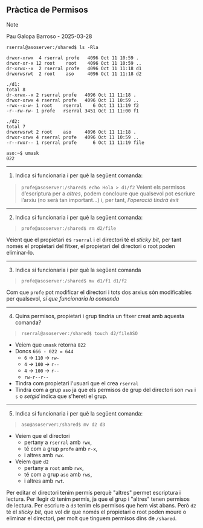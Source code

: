## Pràctica de Permisos

> [!NOTE]
> Pau Galopa Barroso - 2025-03-28

```
rserral@asoserver:/shared$ ls -Rla

drwxr-xrwx  4 rserral profe   4096 Oct 11 10:59 .
drwxr-xr-x 12 root    root    4096 Oct 11 10:59 ..
dr-xrwx--x  2 rserral profe   4096 Oct 11 11:18 d1
drwxrwsrwt  2 root    aso     4096 Oct 11 11:18 d2

./d1:
total 8
dr-xrwx--x 2 rserral profe   4096 Oct 11 11:18 .
drwxr-xrwx 4 rserral profe   4096 Oct 11 10:59 ..
-rwx--x-w- 1 root    rserral    6 Oct 11 11:19 f2
-r--rw-rw- 1 profe   rserral 3451 Oct 11 11:00 f1

./d2:
total 7
drwxrwsrwt 2 root    aso     4096 Oct 11 11:18 .
drwxr-xrwx 4 rserral profe   4096 Oct 11 10:59 ..
-r--rwxr-- 1 rserral profe      6 Oct 11 11:19 file

aso:~$ umask
022
```

---

1. Indica si funcionaria i per què la següent comanda:
> `profe@asoserver:/shared$ echo Hola > d1/f2`
Veient els permisos d’escriptura per a *altres*, podem concloure que qualsevol pot escriure l’arxiu (no serà tan important...) i, per tant, *l’operació tindrà èxit*

---

2. Indica si funcionaria i per què la següent comanda:
> `profe@asoserver:/shared$ rm d2/file`

Veient que el propietari es `rserral` i el directori té el *sticky bit*, per tant només el propietari del fitxer, el propietari del directori o root poden eliminar-lo.

---

3. Indica si funcionaria i per què la següent comanda  
> `profe@asoserver:/shared$ mv d1/f1 d1/f2`  

Com que `profe` pot modificar el directori i tots dos arxius són modificables per qualsevol, *sí que funcionaria la comanda*  

---

4. Quins permisos, propietari i grup tindria un fitxer creat amb aquesta comanda?
> `rserral@asoserver:/shared$ touch d2/fileASO`

- Veiem que `umask` retorna `022`
- Doncs `666 - 022 = 644`
	- `6` -> `110` -> `rw-`
	- `4` -> `100` -> `r--`
	- `4` -> `100` -> `r--`
	- `rw-r--r--`
- Tindra com propietari l'usuari que el crea `rserral`
- Tindra com a grup `aso` ja que els permisos de grup del directori son `rws` i `s` o *setgid* indica que s'hereti el grup.

---

5. Indica si funcionaria i per què la següent comanda:
> `aso@asoserver:/shared$ mv d2 d3`

- Veiem que el directori
	- pertany a `rserral` amb `rwx`,
	- té com a grup `profe` amb `r-x`,
	- i altres amb `rwx`.
- Veiem que `d2`
	- pertany a `root` amb `rwx`,
	- té com a grup `aso` amb `rws`,
	- i altres amb `rwt`.

Per editar el directori tenim permís perquè "altres" permet escriptura i lectura. Per llegir `d2` tenim permís, ja que el grup i "altres" tenen permisos de lectura. Per escriure a `d3` tenim els permisos que hem vist abans. Però `d2` té el *sticky bit*, que vol dir que només el propietari o root poden moure o eliminar el directori, per molt que tinguem permisos dins de `/shared`.

